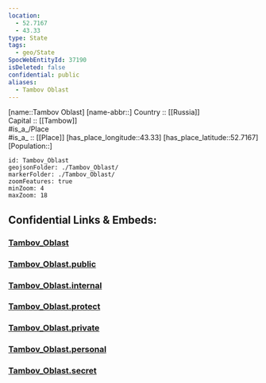 ```yaml
---
location:
  - 52.7167
  - 43.33
type: State
tags:
  - geo/State
SpocWebEntityId: 37190
isDeleted: false
confidential: public
aliases:
  - Tambov Oblast
---
```

[name::Tambov Oblast] 
[name-abbr::] 
Country :: [[Russia]]  
Capital :: [[Tambow]]  
#is_a_/Place  
#is_a_ :: [[Place]] 
[has_place_longitude::43.33] 
[has_place_latitude::52.7167] 
[Population::] 



```leaflet
id: Tambov_Oblast
geojsonFolder: ./Tambov_Oblast/
markerFolder: ./Tambov_Oblast/
zoomFeatures: true 
minZoom: 4 
maxZoom: 18
```


## Confidential Links & Embeds: 

### [Tambov_Oblast](/_Standards/Earth/Continent/Europe/Europe~East/Russia/Russia~Central/Tambov_Oblast.md) 

### [Tambov_Oblast.public](/_public/Earth/Continent/Europe/Europe~East/Russia/Russia~Central/Tambov_Oblast.public.md) 

### [Tambov_Oblast.internal](/_internal/Earth/Continent/Europe/Europe~East/Russia/Russia~Central/Tambov_Oblast.internal.md) 

### [Tambov_Oblast.protect](/_protect/Earth/Continent/Europe/Europe~East/Russia/Russia~Central/Tambov_Oblast.protect.md) 

### [Tambov_Oblast.private](/_private/Earth/Continent/Europe/Europe~East/Russia/Russia~Central/Tambov_Oblast.private.md) 

### [Tambov_Oblast.personal](/_personal/Earth/Continent/Europe/Europe~East/Russia/Russia~Central/Tambov_Oblast.personal.md) 

### [Tambov_Oblast.secret](/_secret/Earth/Continent/Europe/Europe~East/Russia/Russia~Central/Tambov_Oblast.secret.md)

